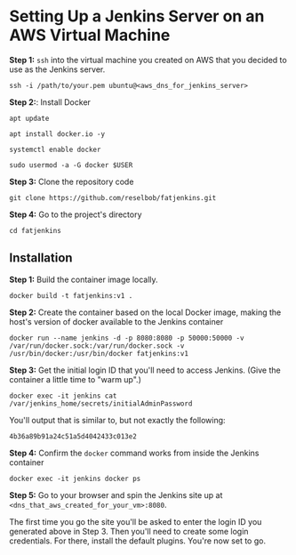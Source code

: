 # Setting Up a Jenkins Server on an AWS Virtual Machine

**Step 1:** `ssh` into the virtual machine you created on AWS that you decided to use as the Jenkins server. 

`ssh -i /path/to/your.pem ubuntu@<aws_dns_for_jenkins_server>`

**Step 2:**: Install Docker

`apt update`

`apt install docker.io -y`

`systemctl enable docker`

`sudo usermod -a -G docker $USER`


**Step 3:** Clone the repository code

`git clone https://github.com/reselbob/fatjenkins.git`

**Step 4:** Go to the project's directory

`cd fatjenkins`


## Installation

**Step 1:** Build the container image locally.

`docker build -t fatjenkins:v1 .`

**Step 2:** Create the container based on the local Docker image, making the host's version of docker available to the Jenkins container

`docker run --name jenkins -d -p 8080:8080 -p 50000:50000 -v /var/run/docker.sock:/var/run/docker.sock -v /usr/bin/docker:/usr/bin/docker fatjenkins:v1`

**Step 3:** Get the initial login ID that you'll need to access Jenkins. (Give the container a little time to "warm up".)

`docker exec -it jenkins cat /var/jenkins_home/secrets/initialAdminPassword`

You'll output that is similar to, but not exactly the following:

`4b36a89b91a24c51a5d4042433c013e2`

**Step 4:** Confirm the `docker` command works from inside the Jenkins container

`docker exec -it jenkins docker ps`

**Step 5:** Go to your browser and spin the Jenkins site up at `<dns_that_aws_created_for_your_vm>:8080`.

The first time you go the site you'll be asked to enter the login ID you generated above in Step 3. Then you'll need to create some login credentials. For there, install the default plugins. You're now set to go.